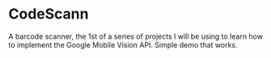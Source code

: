 # CodeScann
A barcode scanner, the 1st of a series of projects I will be using to learn how to implement the Google Mobile Vision API.
Simple demo that works.
